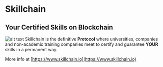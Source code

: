 # Skillchain
## Your Certified Skills on Blockchain

![alt text](https://www.skillchain.io/assets/images/logo-28.png "Logo Skillchain") Skillchain is the definitive **Protocol** where universities, companies and non-academic training companies meet to certify and guarantee **YOUR** skills in a permanent way.

More info at [https://www.skillchain.io](https://www.skillchain.io)
